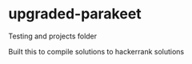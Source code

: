 # upgraded-parakeet

Testing and projects folder

Built this to compile solutions to hackerrank solutions
